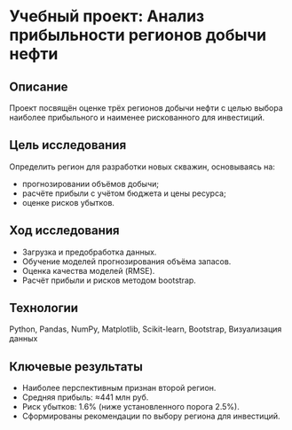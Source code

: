 # Учебный проект: Анализ прибыльности регионов добычи нефти

## Описание

Проект посвящён оценке трёх регионов добычи нефти с целью выбора наиболее прибыльного и наименее рискованного для инвестиций.

## Цель исследования

Определить регион для разработки новых скважин, основываясь на:
- прогнозировании объёмов добычи;
- расчёте прибыли с учётом бюджета и цены ресурса;
- оценке рисков убытков.

## Ход исследования

- Загрузка и предобработка данных.
- Обучение моделей прогнозирования объёма запасов.
- Оценка качества моделей (RMSE).
- Расчёт прибыли и рисков методом bootstrap.

## Технологии

Python, Pandas, NumPy, Matplotlib, Scikit-learn, Bootstrap, Визуализация данных

## Ключевые результаты

- Наиболее перспективным признан второй регион.
- Средняя прибыль: ≈441 млн руб.
- Риск убытков: 1.6% (ниже установленного порога 2.5%).
- Сформированы рекомендации по выбору региона для инвестиций.
